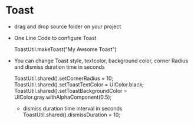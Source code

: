 # Toast

* drag and drop source folder on your project
* One Line Code to configure Toast 

  ToastUtil.makeToast("My Awsome Toast")

* You can change Toast style, textcolor, background color, corner Radius and dismiss duration time in seconds
  
  ToastUtil.shared().setCornerRadius = 10;
  ToastUtil.shared().setToastTextColor = UIColor.black;
  ToastUtil.shared().setToastBackgroundColor = UIColor.gray.withAlphaComponent(0.5);
  * dismiss duration time interval in seconds
  ToastUtil.shared().dismissDuration = 10;


